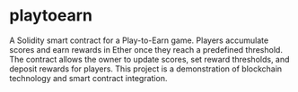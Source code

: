 # playtoearn
A Solidity smart contract for a Play-to-Earn game. Players accumulate scores and earn rewards in Ether once they reach a predefined threshold. The contract allows the owner to update scores, set reward thresholds, and deposit rewards for players.
This project is a demonstration of blockchain technology and smart contract integration.